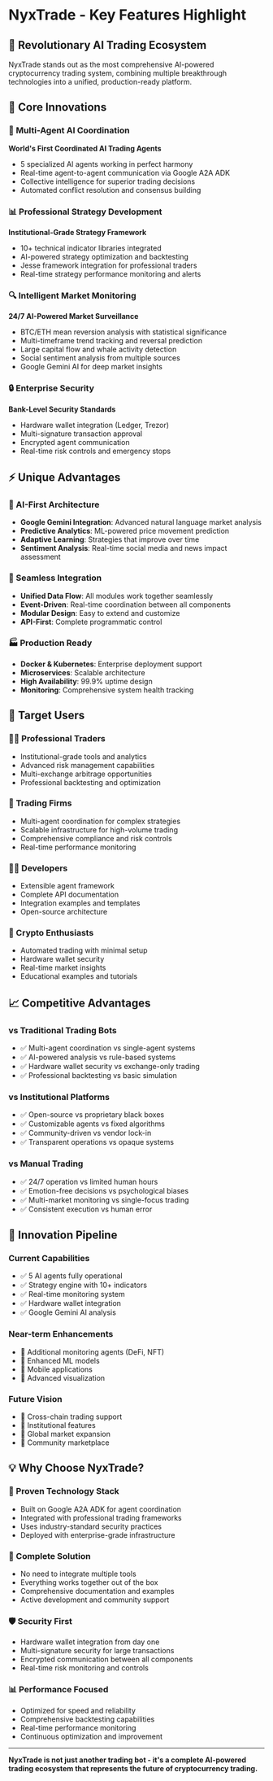 # NyxTrade - Key Features Highlight

## 🚀 Revolutionary AI Trading Ecosystem

NyxTrade stands out as the most comprehensive AI-powered cryptocurrency trading system, combining multiple breakthrough technologies into a unified, production-ready platform.

## 🎯 Core Innovations

### 🤖 Multi-Agent AI Coordination
**World's First Coordinated AI Trading Agents**
- 5 specialized AI agents working in perfect harmony
- Real-time agent-to-agent communication via Google A2A ADK
- Collective intelligence for superior trading decisions
- Automated conflict resolution and consensus building

### 📊 Professional Strategy Development
**Institutional-Grade Strategy Framework**
- 10+ technical indicator libraries integrated
- AI-powered strategy optimization and backtesting
- Jesse framework integration for professional traders
- Real-time strategy performance monitoring and alerts

### 🔍 Intelligent Market Monitoring
**24/7 AI-Powered Market Surveillance**
- BTC/ETH mean reversion analysis with statistical significance
- Multi-timeframe trend tracking and reversal prediction
- Large capital flow and whale activity detection
- Social sentiment analysis from multiple sources
- Google Gemini AI for deep market insights

### 🔒 Enterprise Security
**Bank-Level Security Standards**
- Hardware wallet integration (Ledger, Trezor)
- Multi-signature transaction approval
- Encrypted agent communication
- Real-time risk controls and emergency stops

## ⚡ Unique Advantages

### 🧠 AI-First Architecture
- **Google Gemini Integration**: Advanced natural language market analysis
- **Predictive Analytics**: ML-powered price movement prediction
- **Adaptive Learning**: Strategies that improve over time
- **Sentiment Analysis**: Real-time social media and news impact assessment

### 🔄 Seamless Integration
- **Unified Data Flow**: All modules work together seamlessly
- **Event-Driven**: Real-time coordination between all components
- **Modular Design**: Easy to extend and customize
- **API-First**: Complete programmatic control

### 🏭 Production Ready
- **Docker & Kubernetes**: Enterprise deployment support
- **Microservices**: Scalable architecture
- **High Availability**: 99.9% uptime design
- **Monitoring**: Comprehensive system health tracking

## 🎯 Target Users

### 👨‍💼 Professional Traders
- Institutional-grade tools and analytics
- Advanced risk management capabilities
- Multi-exchange arbitrage opportunities
- Professional backtesting and optimization

### 🏢 Trading Firms
- Multi-agent coordination for complex strategies
- Scalable infrastructure for high-volume trading
- Comprehensive compliance and risk controls
- Real-time performance monitoring

### 👨‍💻 Developers
- Extensible agent framework
- Complete API documentation
- Integration examples and templates
- Open-source architecture

### 🚀 Crypto Enthusiasts
- Automated trading with minimal setup
- Hardware wallet security
- Real-time market insights
- Educational examples and tutorials

## 📈 Competitive Advantages

### vs Traditional Trading Bots
- ✅ Multi-agent coordination vs single-agent systems
- ✅ AI-powered analysis vs rule-based systems
- ✅ Hardware wallet security vs exchange-only trading
- ✅ Professional backtesting vs basic simulation

### vs Institutional Platforms
- ✅ Open-source vs proprietary black boxes
- ✅ Customizable agents vs fixed algorithms
- ✅ Community-driven vs vendor lock-in
- ✅ Transparent operations vs opaque systems

### vs Manual Trading
- ✅ 24/7 operation vs limited human hours
- ✅ Emotion-free decisions vs psychological biases
- ✅ Multi-market monitoring vs single-focus trading
- ✅ Consistent execution vs human error

## 🔮 Innovation Pipeline

### Current Capabilities
- ✅ 5 AI agents fully operational
- ✅ Strategy engine with 10+ indicators
- ✅ Real-time monitoring system
- ✅ Hardware wallet integration
- ✅ Google Gemini AI analysis

### Near-term Enhancements
- 🔄 Additional monitoring agents (DeFi, NFT)
- 🔄 Enhanced ML models
- 🔄 Mobile applications
- 🔄 Advanced visualization

### Future Vision
- 🚀 Cross-chain trading support
- 🚀 Institutional features
- 🚀 Global market expansion
- 🚀 Community marketplace

## 💡 Why Choose NyxTrade?

### 🎯 Proven Technology Stack
- Built on Google A2A ADK for agent coordination
- Integrated with professional trading frameworks
- Uses industry-standard security practices
- Deployed with enterprise-grade infrastructure

### 🔧 Complete Solution
- No need to integrate multiple tools
- Everything works together out of the box
- Comprehensive documentation and examples
- Active development and community support

### 🛡️ Security First
- Hardware wallet integration from day one
- Multi-signature security for large transactions
- Encrypted communication between all components
- Real-time risk monitoring and controls

### 📊 Performance Focused
- Optimized for speed and reliability
- Comprehensive backtesting capabilities
- Real-time performance monitoring
- Continuous optimization and improvement

---

**NyxTrade is not just another trading bot - it's a complete AI-powered trading ecosystem that represents the future of cryptocurrency trading.**
